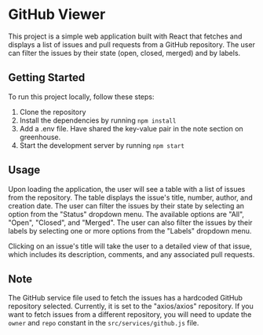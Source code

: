 # GitHub Viewer

This project is a simple web application built with React that fetches and displays a list of issues and pull requests from a GitHub repository. The user can filter the issues by their state (open, closed, merged) and by labels.

## Getting Started

To run this project locally, follow these steps:

1. Clone the repository
2. Install the dependencies by running `npm install`
3. Add a .env file. Have shared the key-value pair in the note section on greenhouse.
4. Start the development server by running `npm start`

## Usage

Upon loading the application, the user will see a table with a list of issues from the repository. The table displays the issue's title, number, author, and creation date. The user can filter the issues by their state by selecting an option from the "Status" dropdown menu. The available options are "All", "Open", "Closed", and "Merged". The user can also filter the issues by their labels by selecting one or more options from the "Labels" dropdown menu.

Clicking on an issue's title will take the user to a detailed view of that issue, which includes its description, comments, and any associated pull requests.

## Note

The GitHub service file used to fetch the issues has a hardcoded GitHub repository selected. Currently, it is set to the "axios/axios" repository. If you want to fetch issues from a different repository, you will need to update the `owner` and `repo` constant in the `src/services/github.js` file.
